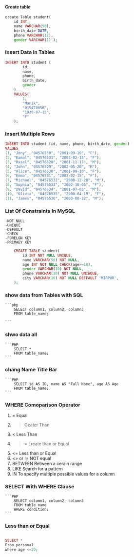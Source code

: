#### Create table

```php
create Table student(
    id INT,
    name VARCHAR(50),
    birth_date DATE,
    phone VARCHAR(12),
    gender VARCHAR(1) );
```

### Insert Data in Tables

```php
INSERT INTO student (
        id,
        name,
        phone,
        birth_date,
        gender
    )
    VALUES(
        1,
        "Manik",
        "015478656",
        "1930-07-15",
        "F"
    );
```

### Insert Multiple Rows

```php
INSERT INTO student (id, name, phone, birth_date, gender)
VALUES
(1, "Jony", "04576530", "2001-09-10", "F"),
(2, "Kamal", "04576531", "2003-02-15", "F"),
(3, "Rasel", "04576528", "2001-11-17", "M"),
(4, "John", "04576529", "2002-05-20", "M"),
(5, "Alice", "04576530", "2001-09-10", "F"),
(6, "Emma", "04576531", "2003-02-15", "F"),
(7, "Michael", "04576532", "2000-12-28", "M"),
(8, "Sophia", "04576533", "2002-10-05", "F"),
(9, "David", "04576534", "2001-07-03", "M"),
(10, "Olivia", "04576535", "2000-04-19", "F"),
(11, "James", "04576536", "2003-08-22", "M");
```

### List Of Constraints In MySQL

    -NOT NULL
    -UNIQUE
    -DEFAULT
    -CHECK
    -FORELGN KEY
    -PRIMAEY KEY

```php
    CREATE TABLE student(
        id INT NOT NULL UNIQUE,
        name VARCHAR(50) NOT NULL,
        age INT NOT NULL CHECK(age>=18),
        gender VARCHAR(10) NOT NULL,
        phone VARCHAR(10) NOT NULL UNIWQUE,
        city VARCHAR(10) NOT NULL DEFFAULT 'MIRPUR',
    );

```

### show data from Tables with SQL

    ```php
        SELECT column1, column2, column3
        FROM table_name;

    ```

### shwo data all

    ```PHP
        SELECT *
        FROM table_name;
    ```

### chang Name Title Bar

    ```PHP
        SELECT id AS ID, name AS "Full Name", age AS Age
        FROM table_name;
    ```

### WHERE Comoparison Operator

1. = Equal
2. > Geater Than
3. < Less Than
4. > = Lreate than or Equal
5. <= Less than or Equal
6. <> or != NOT equal
7. BETWEEN Between a cerain range
8. LIKE Search for a pattern
9. IN To specify multiple possible values for a column

### SELECT With WHERE Clause

    ```PHP
        SELECT column1, column2, column3
        FROM table_name
        WHERE condition;
    ```

### Less than or Equal

```php

SELECT *
From personal
where age <=20;

```
